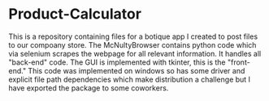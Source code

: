 # Product-Calculator
This is a repository containing files for a botique app I created to post files to our compoany store.
The McNultyBrowser contains python code which via selenium scrapes the webpage for all relevant information. It handles all "back-end" code.
The GUI is implemented with tkinter, this is the "front-end."
This code was implemented on windows so has some driver and explicit file path dependencies which make distribution a challenge but I have exported the package to some coworkers.
